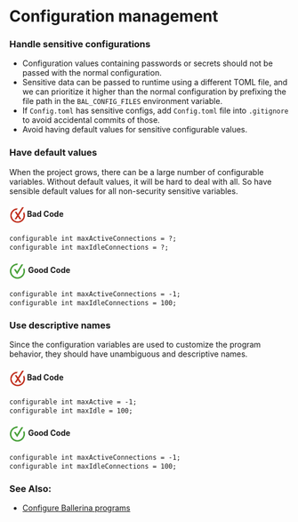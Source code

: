 # Configuration management

<h3>Handle sensitive configurations</h3>

- Configuration values containing passwords or secrets should not be passed with the normal configuration.
- Sensitive data can be passed to runtime using a different TOML file, and we can prioritize it higher than the normal configuration by prefixing the file path in the `BAL_CONFIG_FILES` environment variable.
- If `Config.toml` has sensitive configs, add `Config.toml` file into `.gitignore` to avoid accidental commits of those.
- Avoid having default values for sensitive configurable values.

<h3>Have default values</h3>

When the project grows, there can be a large number of configurable variables. Without default values, it will be hard to deal with all. So have sensible default values for all non-security sensitive variables.

<h4><img align="center" height="30" src="../img/BadCode.png"> Bad Code</h4>

```bal
configurable int maxActiveConnections = ?;
configurable int maxIdleConnections = ?;
```

<h4><img align="center" height="30" src="../img/GoodCode.png"> Good Code</h4>

```bal
configurable int maxActiveConnections = -1;
configurable int maxIdleConnections = 100;
```

<h3>Use descriptive names</h3>

Since the configuration variables are used to customize the program behavior, they should have unambiguous and descriptive names. 

<h4><img align="center" height="30" src="../img/BadCode.png"> Bad Code</h4>

```bal
configurable int maxActive = -1;
configurable int maxIdle = 100;
```

<h4><img align="center" height="30" src="../img/GoodCode.png"> Good Code</h4>

```bal
configurable int maxActiveConnections = -1;
configurable int maxIdleConnections = 100;
```

### See Also:

- [Configure Ballerina programs](https://ballerina.io/learn/configure-ballerina-programs/configure-a-sample-ballerina-service/)
